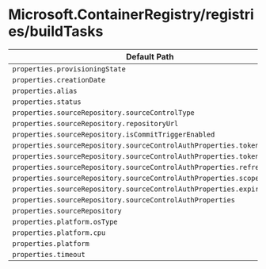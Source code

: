 # Microsoft.ContainerRegistry/registries/buildTasks

| Default Path | Alias |
|---|---|
| `properties.provisioningState` | `Microsoft.ContainerRegistry/registries/buildTasks/provisioningState` |
| `properties.creationDate` | `Microsoft.ContainerRegistry/registries/buildTasks/creationDate` |
| `properties.alias` | `Microsoft.ContainerRegistry/registries/buildTasks/alias` |
| `properties.status` | `Microsoft.ContainerRegistry/registries/buildTasks/status` |
| `properties.sourceRepository.sourceControlType` | `Microsoft.ContainerRegistry/registries/buildTasks/sourceRepository.sourceControlType` |
| `properties.sourceRepository.repositoryUrl` | `Microsoft.ContainerRegistry/registries/buildTasks/sourceRepository.repositoryUrl` |
| `properties.sourceRepository.isCommitTriggerEnabled` | `Microsoft.ContainerRegistry/registries/buildTasks/sourceRepository.isCommitTriggerEnabled` |
| `properties.sourceRepository.sourceControlAuthProperties.tokenType` | `Microsoft.ContainerRegistry/registries/buildTasks/sourceRepository.sourceControlAuthProperties.tokenType` |
| `properties.sourceRepository.sourceControlAuthProperties.token` | `Microsoft.ContainerRegistry/registries/buildTasks/sourceRepository.sourceControlAuthProperties.token` |
| `properties.sourceRepository.sourceControlAuthProperties.refreshToken` | `Microsoft.ContainerRegistry/registries/buildTasks/sourceRepository.sourceControlAuthProperties.refreshToken` |
| `properties.sourceRepository.sourceControlAuthProperties.scope` | `Microsoft.ContainerRegistry/registries/buildTasks/sourceRepository.sourceControlAuthProperties.scope` |
| `properties.sourceRepository.sourceControlAuthProperties.expiresIn` | `Microsoft.ContainerRegistry/registries/buildTasks/sourceRepository.sourceControlAuthProperties.expiresIn` |
| `properties.sourceRepository.sourceControlAuthProperties` | `Microsoft.ContainerRegistry/registries/buildTasks/sourceRepository.sourceControlAuthProperties` |
| `properties.sourceRepository` | `Microsoft.ContainerRegistry/registries/buildTasks/sourceRepository` |
| `properties.platform.osType` | `Microsoft.ContainerRegistry/registries/buildTasks/platform.osType` |
| `properties.platform.cpu` | `Microsoft.ContainerRegistry/registries/buildTasks/platform.cpu` |
| `properties.platform` | `Microsoft.ContainerRegistry/registries/buildTasks/platform` |
| `properties.timeout` | `Microsoft.ContainerRegistry/registries/buildTasks/timeout` |

